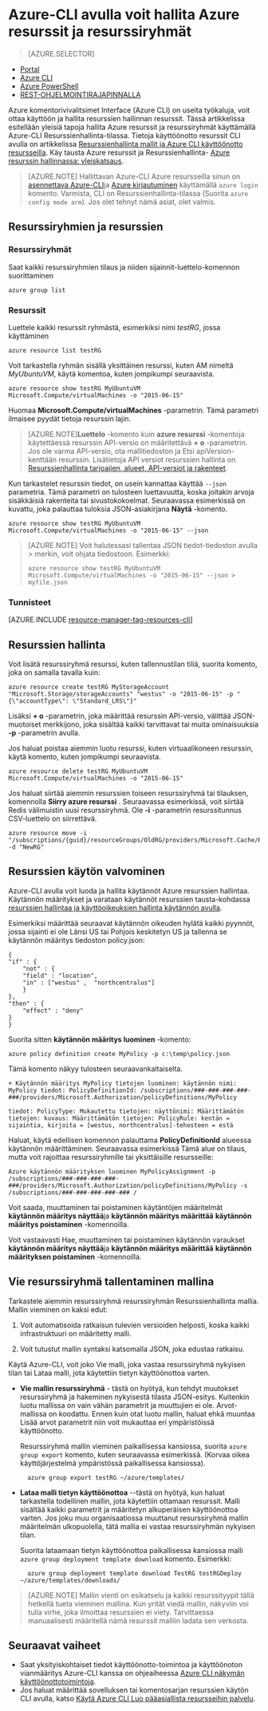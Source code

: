 
<properties
    pageTitle="Resurssien kanssa Azure-CLI | Microsoft Azure"
    description="Azure-käyttöliittymä (CLI) avulla voit hallita Azure resurssit ja ryhmät"
    editor=""
    manager="timlt"
    documentationCenter=""
    authors="dlepow"
    services="azure-resource-manager"/>

<tags
    ms.service="azure-resource-manager"
    ms.workload="multiple"
    ms.tgt_pltfrm="vm-multiple"
    ms.devlang="na"
    ms.topic="article"
    ms.date="08/22/2016"
    ms.author="danlep"/>

# <a name="use-the-azure-cli-to-manage-azure-resources-and-resource-groups"></a>Azure-CLI avulla voit hallita Azure resurssit ja resurssiryhmät


> [AZURE.SELECTOR]
- [Portal](azure-portal/resource-group-portal.md) 
- [Azure CLI](xplat-cli-azure-resource-manager.md)
- [Azure PowerShell](powershell-azure-resource-manager.md)
- [REST-OHJELMOINTIRAJAPINNALLA](resource-manager-rest-api.md)


Azure komentorivivalitsimet Interface (Azure CLI) on useita työkaluja, voit ottaa käyttöön ja hallita resurssien hallinnan resurssit. Tässä artikkelissa esitellään yleisiä tapoja hallita Azure resurssit ja resurssiryhmät käyttämällä Azure-CLI Resurssienhallinta-tilassa. Tietoja käyttöönotto resurssit CLI avulla on artikkelissa [Resurssienhallinta mallit ja Azure CLI käyttöönotto resursseilla](resource-group-template-deploy-cli.md). Käy tausta Azure resurssit ja Resurssienhallinta- [Azure resurssin hallinnassa: yleiskatsaus](azure-resource-manager/resource-group-overview.md).

>[AZURE.NOTE] Hallittavan Azure-CLI Azure resursseilla sinun on [asennettava Azure-CLI](xplat-cli-install.md)ja [Azure kirjautuminen](xplat-cli-connect.md) käyttämällä `azure login` komento. Varmista, CLI on Resurssienhallinta-tilassa (Suorita `azure config mode arm`). Jos olet tehnyt nämä asiat, olet valmis.



## <a name="get-resource-groups-and-resources"></a>Resurssiryhmien ja resurssien

### <a name="resource-groups"></a>Resurssiryhmät

Saat kaikki resurssiryhmien tilaus ja niiden sijainnit-luettelo-komennon suorittaminen

    azure group list
    

### <a name="resources"></a>Resurssit
 Luettele kaikki resurssit ryhmästä, esimerkiksi nimi *testRG*, jossa käyttäminen

    azure resource list testRG

Voit tarkastella ryhmän sisällä yksittäinen resurssi, kuten AM nimeltä *MyUbuntuVM*, käytä komentoa, kuten jompikumpi seuraavista.

    azure resource show testRG MyUbuntuVM Microsoft.Compute/virtualMachines -o "2015-06-15"
    
Huomaa **Microsoft.Compute/virtualMachines** -parametrin. Tämä parametri ilmaisee pyydät tietoja resurssin lajin.
    
>[AZURE.NOTE]**Luettelo** -komento kuin **azure resurssi** -komentoja käytettäessä resurssin API-versio on määritettävä **+ o** -parametrin. Jos ole varma API-versio, ota mallitiedoston ja Etsi apiVersion-kenttään resurssin. Lisätietoja API versiot resurssien hallinta on [Resurssienhallinta tarjoajien, alueet, API-versiot ja rakenteet](resource-manager-supported-services.md).

Kun tarkastelet resurssin tiedot, on usein kannattaa käyttää `--json` parametria. Tämä parametri on tulosteen luettavuutta, koska joitakin arvoja sisäkkäisiä rakenteita tai sivustokokoelmat. Seuraavassa esimerkissä on kuvattu, joka palauttaa tuloksia JSON-asiakirjana **Näytä** -komento.

    azure resource show testRG MyUbuntuVM Microsoft.Compute/virtualMachines -o "2015-06-15" --json

>[AZURE.NOTE] Voit halutessasi tallentaa JSON tiedot-tiedoston avulla &gt; merkin, voit ohjata tiedostoon. Esimerkki:
>
> `azure resource show testRG MyUbuntuVM Microsoft.Compute/virtualMachines -o "2015-06-15" --json > myfile.json`

### <a name="tags"></a>Tunnisteet

[AZURE.INCLUDE [resource-manager-tag-resources-cli](../includes/resource-manager-tag-resources-cli.md)]

## <a name="manage-resources"></a>Resurssien hallinta


Voit lisätä resurssiryhmä resurssi, kuten tallennustilan tiliä, suorita komento, joka on samalla tavalla kuin:

    azure resource create testRG MyStorageAccount "Microsoft.Storage/storageAccounts" "westus" -o "2015-06-15" -p "{\"accountType\": \"Standard_LRS\"}"
    
Lisäksi **+ o** -parametrin, joka määrittää resurssin API-versio, välittää JSON-muotoiset merkkijono, joka sisältää kaikki tarvittavat tai muita ominaisuuksia **-p** -parametrin avulla.
    
    
Jos haluat poistaa aiemmin luotu resurssi, kuten virtuaalikoneen resurssin, käytä komento, kuten jompikumpi seuraavista.

    azure resource delete testRG MyUbuntuVM Microsoft.Compute/virtualMachines -o "2015-06-15"

Jos haluat siirtää aiemmin resurssien toiseen resurssiryhmä tai tilauksen, komennolla **Siirry azure resurssi** . Seuraavassa esimerkissä, voit siirtää Redis välimuistin uusi resurssiryhmä. Ole **-i** -parametrin resurssitunnus CSV-luettelo on siirrettävä.


    azure resource move -i "/subscriptions/{guid}/resourceGroups/OldRG/providers/Microsoft.Cache/Redis/examplecache" -d "NewRG"

## <a name="control-access-to-resources"></a>Resurssien käytön valvominen

Azure-CLI avulla voit luoda ja hallita käytännöt Azure resurssien hallintaa. Käytännön määritykset ja varataan käytännöt resurssien tausta-kohdassa [resurssien hallintaa ja käyttöoikeuksien hallinta käytännön avulla](resource-manager-policy.md).

Esimerkiksi määrittää seuraavat käytännön oikeuden hylätä kaikki pyynnöt, jossa sijainti ei ole Länsi US tai Pohjois keskitetyn US ja tallenna se käytännön määritys tiedoston policy.json:

    {
    "if" : {
        "not" : {
        "field" : "location",
        "in" : ["westus" ,  "northcentralus"]
        }
    },
    "then" : {
        "effect" : "deny"
    }
    }

Suorita sitten **käytännön määritys luominen** -komento:

    azure policy definition create MyPolicy -p c:\temp\policy.json
    
Tämä komento näkyy tulosteen seuraavankaltaiselta.

    + Käytännön määritys MyPolicy tietojen luominen: käytännön nimi: MyPolicy tiedot: PolicyDefinitionId: /subscriptions/###-###-###-###-###/providers/Microsoft.Authorization/policyDefinitions/MyPolicy

    tiedot: PolicyType: Mukautettu tietojen: näyttönimi: Määrittämätön tietojen: kuvaus: Määrittämätön tietojen: PolicyRule: kentän = sijaintia, kirjoita = [westus, northcentralus]-tehosteen = estä

 Haluat, käytä edellisen komennon palauttama **PolicyDefinitionId** alueessa käytännön määrittäminen. Seuraavassa esimerkissä Tämä alue on tilaus, mutta voit rajoittaa resurssiryhmille tai yksittäisille resursseille:

    Azure käytännön määrityksen luominen MyPolicyAssignment -p /subscriptions/###-###-###-###-###/providers/Microsoft.Authorization/policyDefinitions/MyPolicy -s /subscriptions/###-###-###-###-### /

Voit saada, muuttaminen tai poistaminen käytäntöjen määritelmät **käytännön määritys näyttää**ja **käytännön määritys määrittää** **käytännön määritys poistaminen** -komennoilla.

Voit vastaavasti Hae, muuttaminen tai poistaminen käytännön varaukset **käytännön määritys näyttää**ja **käytännön määritys määrittää** **käytännön määrityksen poistaminen** -komennoilla.


## <a name="export-a-resource-group-as-a-template"></a>Vie resurssiryhmä tallentaminen mallina

Tarkastele aiemmin resurssiryhmä resurssiryhmän Resurssienhallinta mallia. Mallin vieminen on kaksi edut:

1. Voit automatisoida ratkaisun tulevien versioiden helposti, koska kaikki infrastruktuuri on määritetty malli.

2. Voit tutustut mallin syntaksi katsomalla JSON, joka edustaa ratkaisu.

Käytä Azure-CLI, voit joko Vie malli, joka vastaa resurssiryhmä nykyisen tilan tai Lataa malli, jota käytettiin tietyn käyttöönottoa varten.

* **Vie mallin resurssiryhmä** - tästä on hyötyä, kun tehdyt muutokset resurssiryhmä ja hakeminen nykyisestä tilasta JSON-esitys. Kuitenkin luotu mallissa on vain vähän parametrit ja muuttujien ei ole. Arvot-mallissa on koodattu. Ennen kuin otat luotu mallin, haluat ehkä muuntaa Lisää arvot parametrit niin voit mukauttaa eri ympäristöissä käyttöönotto.

    Resurssiryhmä mallin vieminen paikallisessa kansiossa, suorita `azure group export` komento, kuten seuraavassa esimerkissä. (Korvaa oikea käyttöjärjestelmä ympäristössä paikallisessa kansiossa).

        azure group export testRG ~/azure/templates/

* **Lataa malli tietyn käyttöönottoa** --tästä on hyötyä, kun haluat tarkastella todellinen mallin, jota käytettiin ottamaan resurssit. Malli sisältää kaikki parametrit ja määritetyn alkuperäisen käyttöönottoa varten. Jos joku muu organisaatiossa muuttanut resurssiryhmä mallin määritelmän ulkopuolella, tätä mallia ei vastaa resurssiryhmän nykyisen tilan.

    Suorita lataamaan tietyn käyttöönottoa paikallisessa kansiossa malli `azure group deployment template download` komento. Esimerkki:

        azure group deployment template download TestRG testRGDeploy ~/azure/templates/downloads/
 
>[AZURE.NOTE] Mallin vienti on esikatselu ja kaikki resurssityypit tällä hetkellä tueta vieminen mallina. Kun yrität viedä mallin, näkyviin voi tulla virhe, joka ilmoittaa resurssien ei viety. Tarvittaessa manuaalisesti määritellä nämä resurssit malliin ladata sen verkosta.



## <a name="next-steps"></a>Seuraavat vaiheet

* Saat yksityiskohtaiset tiedot käyttöönotto-toimintoa ja käyttöönoton vianmääritys Azure-CLI kanssa on ohjeaiheessa [Azure CLI näkymän käyttöönottotoimintoja](resource-manager-troubleshoot-deployments-cli.md).
* Jos haluat määrittää sovelluksen tai komentosarjan resurssien käytön CLI avulla, katso [Käytä Azure CLI Luo pääasiallista resursseihin palvelu](resource-group-authenticate-service-principal-cli.md).


